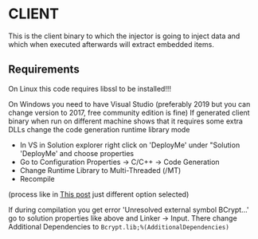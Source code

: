 # CLIENT

This is the client binary to which the injector is going to inject data and which when executed afterwards will extract embedded items.

## Requirements
On Linux this code requires libssl to be installed!!!

On Windows you need to have Visual Studio (preferably 2019 but you can change version to 2017, free community edition is fine)
If generated client binary when run on different machine shows that it requires some extra DLLs change the code generation runtime library mode
- In VS in Solution explorer right click on 'DeployMe' under "Solution 'DeployMe' and choose properties
- Go to Configuration Properties -> C/C++ -> Code Generation
- Change Runtime Library to Multi-Threaded (/MT)
- Recompile

(process like in [This post](https://gamedev.stackexchange.com/questions/138259/how-can-i-get-rid-of-missing-dll-problems) just different option selected)

If during compilation you get error 'Unresolved external symbol BCrypt...' go to solution properties like above and Linker -> Input. There change Additional Dependencies to `Bcrypt.lib;%(AdditionalDependencies)`